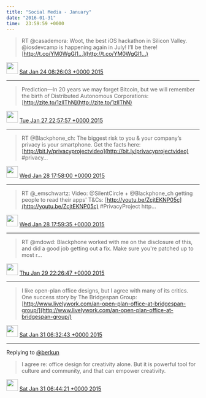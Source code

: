 ```yaml
---    
title: "Social Media - January"
date: "2016-01-31"
time:  23:59:59 +0000
---
```


> RT @casademora: Woot, the best iOS hackathon in Silicon Valley. @iosdevcamp is happening again in July! I’ll be there! [http://t.co/YM0WgGI1…](http://t.co/YM0WgGI1…)

<img src="{{ site.url }}{{ site.baseurl }}/assets/images/media/tweet.ico" width="30" /> [Sat Jan 24 08:26:03 +0000 2015](https://twitter.com/ChristopherA/status/558903542723776512)

----

> Prediction—In 20 years we may forget Bitcoin, but we will remember the birth of Distributed Autonomous Corporations: [http://zite.to/1zllThN](http://zite.to/1zllThN)

<img src="{{ site.url }}{{ site.baseurl }}/assets/images/media/tweet.ico" width="30" /> [Tue Jan 27 22:57:57 +0000 2015](https://twitter.com/ChristopherA/status/560210130008932352)

----

> RT @Blackphone_ch: The biggest risk to you &amp; your company’s privacy is your smartphone. Get the facts here: [http://bit.ly/privacyprojectvideo](http://bit.ly/privacyprojectvideo) #privacy…

<img src="{{ site.url }}{{ site.baseurl }}/assets/images/media/tweet.ico" width="30" /> [Wed Jan 28 17:58:00 +0000 2015](https://twitter.com/ChristopherA/status/560497030011686913)

----

> RT @_emschwartz: Video: @SilentCircle + @Blackphone_ch getting people to read their apps' T&amp;Cs: [http://youtu.be/ZcjtEKNP05c](http://youtu.be/ZcjtEKNP05c) #PrivacyProject http…

<img src="{{ site.url }}{{ site.baseurl }}/assets/images/media/tweet.ico" width="30" /> [Wed Jan 28 17:59:35 +0000 2015](https://twitter.com/ChristopherA/status/560497428600586240)

----

> RT @mdowd: Blackphone worked with me on the disclosure of this, and did a good job getting out a fix. Make sure you're patched up to most r…

<img src="{{ site.url }}{{ site.baseurl }}/assets/images/media/tweet.ico" width="30" /> [Thu Jan 29 22:26:47 +0000 2015](https://twitter.com/ChristopherA/status/560927062391652352)

----

> I like open-plan office designs, but I agree with many of its critics. One success story by The Bridgespan Group: [http://www.livelywork.com/an-open-plan-office-at-bridgespan-group/](http://www.livelywork.com/an-open-plan-office-at-bridgespan-group/)

<img src="{{ site.url }}{{ site.baseurl }}/assets/images/media/tweet.ico" width="30" /> [Sat Jan 31 06:32:43 +0000 2015](https://twitter.com/ChristopherA/status/561411738361270272)

----

Replying to [@berkun](https://twitter.com/berkun/status/561413429618282496)

> I agree re: office design for creativity alone. But it is powerful tool for culture and community, and that can empower creativity.

<img src="{{ site.url }}{{ site.baseurl }}/assets/images/media/tweet.ico" width="30" /> [Sat Jan 31 06:44:21 +0000 2015](https://twitter.com/ChristopherA/status/561414665322778626)